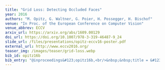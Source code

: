 ```yaml
---
title: "Grid Loss: Detecting Occluded Faces"
year: 2016
authors: "M. Opitz, G. Waltner, G. Poier, H. Possegger, H. Bischof"
venue: "In Proc. of the European Conference on Computer Vision"
venue_abbrev: ECCV
arxiv_url: https://arxiv.org/abs/1609.00129
doi_url: https://doi.org/10.1007/978-3-319-46487-9_24
slide_url: /files/presentations/opitz-eccv16-poster.pdf
external_url: http://www.eccv2016.org/
teaser_img: /images/teaser/grid-loss.webp
bib_id: opitz16b
bib_entry: "@inproceedings&#123;opitz16b,<br/>&nbsp;&nbsp;title = &#123;Grid Loss: Detecting Occluded Faces&#125;,<br/>&nbsp;&nbsp;author = &#123;Michael Opitz and Georg Waltner and Georg Poier and Horst Possegger and Horst Bischof&#125;,<br/>&nbsp;&nbsp;booktitle = &#123;Proc. of the European Conference on Computer Vision (ECCV)&#125;,<br/>&nbsp;&nbsp;year = &#123;2016&#125;<br/>&#125;"
---
```

